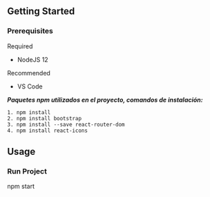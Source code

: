 ## <a>Getting Started</a>

### Prerequisites

Required

- NodeJS 12

Recommended

- VS Code

**_Paquetes npm utilizados en el proyecto, comandos de instalación:_**
```
1. npm install
2. npm install bootstrap
3. npm install --save react-router-dom
4. npm install react-icons
```
## <a name="usage">Usage</a>

### Run Project
  npm start
